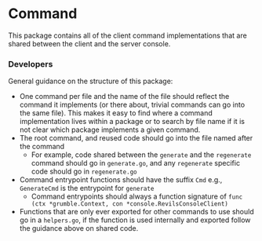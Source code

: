 Command
=======

This package contains all of the client command implementations that are shared between the client and the server console.

### Developers

General guidance on the structure of this package:
 * One command per file and the name of the file should reflect the command it implements (or there about, trivial commands can go into the same file). This makes it easy to find where a command implementation lives within a package or to search by file name if it is not clear which package implements a given command.
 * The root command, and reused code should go into the file named after the command
   * For example, code shared between the `generate` and the `regenerate` command should go in `generate.go`, and any `regenerate` specific code should go in `regenerate.go`
 * Command entrypoint functions should have the suffix `Cmd` e.g., `GenerateCmd` is the entrypoint for `generate`
   * Command entrypoints should always a function signature of `func (ctx *grumble.Context, con *console.RevilsConsoleClient)`
 * Functions that are only ever exported for other commands to use should go in a `helpers.go`, if the function is used internally and exported follow the guidance above on shared code.
